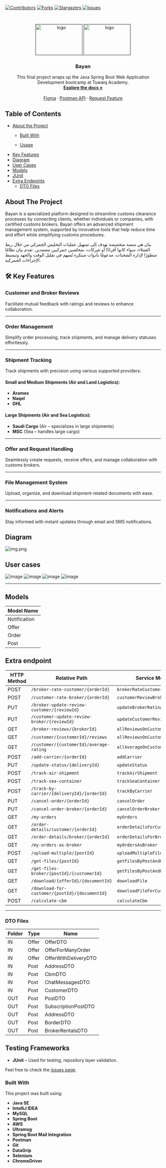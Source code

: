 
<!-- PROJECT SHIELDS -->
<!--
*** I'm using markdown "reference style" links for readability.
*** Reference links are enclosed in brackets [ ] instead of parentheses ( ).
*** See the bottom of this document for the declaration of the reference variables
*** for contributors-url, forks-url, etc. This is an optional, concise syntax you may use.
*** https://www.markdownguide.org/basic-syntax/#reference-style-links
-->
[![Contributors][contributors-shield]][contributors-url]
[![Forks][forks-shield]][forks-url]
[![Stargazers][stars-shield]][stars-url]
[![Issues][issues-shield]][issues-url]

<!-- PROJECT LOGO -->
<br />
<p align="center">
  <a href="">
<img src="images/tuwaiq.png" alt="logo" width="152" height="100">
<img src="images/bayan.png" alt="logo" width="152" height="100">
 
</a>
 
<h3 align="center">Bayan</h3>

  <p align="center">
  This final project wraps up the Java Spring Boot Web Application Development bootcamp at Tuwaiq Academy.
 <br />
    <a href="https://github.com/salemALmotiry/Bayan"><strong>Explore the docs »</strong></a>
    <br />
    <br />
    <a href="https://www.figma.com/design/zTIO7kQz6k6514lARuOtXo/Untitled1?node-id=0-1&p=f&t=1OL4NiM8cWGly5It-0">Figma</a>
    ·
    <a href="https://documenter.getpostman.com/view/40740226/2sAYJAcwpL">Postman API</a>
    ·
    <a href="https://github.com/salemALmotiry/Bayan/issues">Request Feature</a>
  </p>


<!-- TABLE OF CONTENTS -->
## Table of Contents


* [About the Project](#about-the-project)
  * [Built With](#built-with)

  * [Usage](#usage)
* [Key Features](#key-features)
* [Diagram](#Diagram)
* [User Cases](#user-cases)
* [Models](#models)
* [JUnit](#Testing-Frameworks)
* [Extra Endpoints](#extra-endpoints)
  * [DTO Files](#dto-files)


<!-- ABOUT THE PROJECT -->
## About The Project
Bayan is a specialized platform designed to streamline customs clearance processes by connecting clients, 
whether individuals or companies, with certified customs brokers. 
Bayan offers an advanced shipment management system,
supported by innovative tools that help reduce time and effort while simplifying customs procedures.

بيان هي منصة متخصصة تهدف إلى تسهيل عمليات التخليص الجمركي من خلال ربط العملاء، سواء كانوا أفرادًا أو شركات، بمخلصين جمركيين معتمدين. تقدم بيان نظامًا متطورًا لإدارة الشحنات، مدعومًا بأدوات مبتكرة تُسهم في تقليل الوقت والجهد وتبسيط الإجراءات الجمركية.



<!-- ABOUT THE PROJECT -->
## 🛠 Key Features

### **Customer and Broker Reviews**
Facilitate mutual feedback with ratings and reviews to enhance collaboration.

---

### **Order Management**
Simplify order processing, track shipments, and manage delivery statuses effortlessly.

---

### **Shipment Tracking**
Track shipments with precision using various supported providers:

#### Small and Medium Shipments (Air and Land Logistics):
- **Aramex**
- **Naqel**
- **DHL**

#### Large Shipments (Air and Sea Logistics):
- **Saudi Cargo** (Air – specializes in large shipments)
- **MSC** (Sea – handles large cargo)

---

### **Offer and Request Handling**
Seamlessly create requests, receive offers, and manage collaboration with customs brokers.

---

### **File Management System**
Upload, organize, and download shipment-related documents with ease.

---

### **Notifications and Alerts**
Stay informed with instant updates through email and SMS notifications.


## Diagram
![img.png](img.png)
<!-- LIVE VERSION -->

## User cases
![image](https://github.com/user-attachments/assets/44bb88da-2b41-4cf2-82bd-64e8a707ab90)
![image](https://github.com/user-attachments/assets/50c32047-16e0-4025-84fb-0b57b66e7916)
![image](https://github.com/user-attachments/assets/3ae585af-cfe2-4b43-a2aa-85fa439262da)
![image](https://github.com/user-attachments/assets/8eed383e-5e78-4a1d-9e8d-17e3fdf6f797)
<!-- Contributing -->

---
## Models
| **Model Name**   |
|------------------|
| Notification     |
| Offer            |
| Order            |
| Post             |


## Extra endpoint

| **HTTP Method** | **Relative Path**                                    | **Service Method**                |
|-----------------|------------------------------------------------------|-----------------------------------|
| POST            | `/broker-rate-customer/{orderId}`                    | `brokerRateCustomer`              |
| POST            | `/customer-rate-broker/{orderId}`                    | `customerReviewBroker`            |
| PUT             | `/broker-update-review-customer/{reviewId}`          | `updateBrokerRating`              |
| PUT             | `/customer-update-review-broker/{reviewId}`          | `updateCustomerReview`            |
| GET             | `/broker-reviews/{brokerId}`                         | `allReviewsOnCustomBroker`        |
| GET             | `/customer/{customerId}/reviews`                     | `allReviewsOnCustomer`            |
| GET             | `/customer/{customerId}/average-rating`              | `allAverageOnCustomer`            |
| POST            | `/add-carrier/{orderId}`                             | `addCarrier`                      |
| PUT             | `/update-status/{deliveryId}`                        | `updateStatus`                    |
| POST            | `/track-air-shipment`                                | `trackAirShipment`                |
| POST            | `/track-sea-container`                               | `trackSeaContainer`               |
| POST            | `/track-by-carrier/{deliveryId}/{orderId}`           | `trackByCarrier`                  |
| PUT             | `/cancel-order/{orderId}`                            | `cancelOrder`                     |
| PUT             | `/cancel-order-broker/{orderId}`                     | `cancelOrderBroker`               |
| GET             | `/my-orders`                                         | `myOrders`                        |
| GET             | `/order-details/customer/{orderId}`                  | `orderDetailsForCustomer`         |
| GET             | `/order-details/broker/{orderId}`                    | `orderDetailsForBroker`           |
| GET             | `/my-orders-as-broker`                               | `myOrdersAsBroker`                |
| POST            | `/upload-multiple/{postId}`                          | `uploadMultipleFiles`             |
| GET             | `/get-files/{postId}`                                | `getFilesByPostAndUser`           |
| GET             | `/get-files-broker/{postId}/{customerId}`            | `getFilesByPostAndUserForBroker`  |
| GET             | `/download/{offerId}/{documentId}`                   | `downloadFile`                    |
| GET             | `/download-for-customer/{postId}/{documentId}`        | `downloadFileForCustomer`         |
| POST            | `/calculate-cbm`                                     | `calculateCbm`                    |

---

### DTO Files

| **Folder**   | **Type**   | **Name**               |
|--------------|------------|------------------------|
| IN           | Offer      | OfferDTO              |
| IN           | Offer      | OfferForManyOrder     |
| IN           | Offer      | OfferWithDeliveryDTO  |
| IN           | Post       | AddressDTO            |
| IN           | Post       | CbmDTO                |
| IN           | Post       | ChatMessagesDTO       |
| IN           | Post       | CustomerDTO           |
| OUT          | Post       | PostDTO               |
| OUT          | Post       | SubscriptionPostDTO   |
| OUT          | Post       | AddressDTO            |
| OUT          | Post       | BorderDTO             |
| OUT          | Post       | BrokerRentalsDTO      |


## Testing Frameworks  
- **JUnit** –  Used for testing, repository layer validation.  




Feel free to check the [issues page](https://github.com/salemALmotiry/Bayan/issues).

### Built With
This project was built using:

- **Java SE**
- **IntelliJ IDEA**
- **MySQL**
- **Spring Boot**
- **AWS**
- **Ultramsg**
- **Spring Boot Mail Integration**
- **Postman**
- **Git**
- **DataGrip**
- **Selenium**
- **ChromeDriver**


<!-- MARKDOWN LINKS & IMAGES -->
<!-- https://www.markdownguide.org/basic-syntax/#reference-style-links -->
[contributors-shield]: https://img.shields.io/github/contributors/salemALmotiry/Bayan.svg?style=flat-square
[contributors-url]:https://github.com/salemALmotiry/Bayan/graphs/contributors
[forks-shield]: https://img.shields.io/github/forks/salemALmotiry/Bayan.svg?style=flat-square
[forks-url]: https://github.com/salemALmotiry/Bayan/network/members
[stars-shield]: https://img.shields.io/github/stars/salemALmotiry/Bayan.svg?style=flat-square
[stars-url]: https://github.com/salemALmotiry/Bayan/stargazers
[issues-shield]: https://img.shields.io/github/issues/salemALmotiry/Bayan.svg?style=flat-square
[issues-url]: https://github.com/salemALmotiry/Bayan/graphs/contributors
[product-screenshot]: images/tic-tac-toe.png
